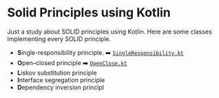 # Solid Principles using Kotlin

Just a study about SOLID principles using Kotlin. 
Here are some classes implementing every SOLID principle.

- **S**ingle-responsibility principle. ➡️ [```SingleResponsibility.kt```](/src/main/kotlin/SingleResponsibility.kt)
- **O**pen–closed principle ➡️ [```OpenClose.kt```](/src/main/kotlin/OpenClose.kt)
- **L**iskov substitution principle
- **I**nterface segregation principle
- **D**ependency inversion principl

